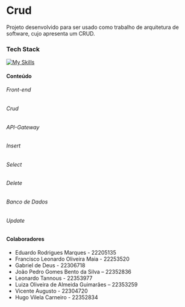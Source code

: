 
# Crud

Projeto desenvolvido para ser usado como trabalho de arquitetura de software, cujo apresenta um CRUD.

### Tech Stack

[![My Skills](https://skillicons.dev/icons?i=ts,js,java,html)](https://skillicons.dev)

#### Conteúdo

###### Front-end

###### Crud

###### API-Gateway

###### Insert

###### Select

###### Delete

###### Banco de Dados

###### Update


#### Colaboradores

- Eduardo Rodrigues Marques - 22205135 
- Francisco Leonardo Oliveira Maia - 22253520 
- Gabriel de Deus - 22306718 
- João Pedro Gomes Bento da Silva – 22352836 
- Leonardo Tannous - 22353977 
- Luiza Oliveira de Almeida Guimarães – 22353259 
- Vicente Augusto - 22304720 
- Hugo Vilela Carneiro - 22352834
